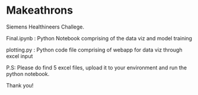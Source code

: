 # Makeathrons
Siemens Healthineers Challege.


Final.ipynb : Python Notebook comprising of the data viz and model training


plotting.py : Python code file comprising of webapp for data viz through excel input


P.S: Please do find 5 excel files, upload it to your environment and run the python notebook. 


Thank you!
